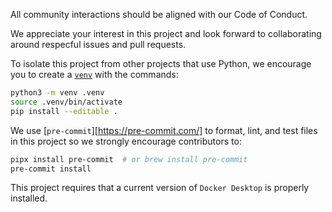 All community interactions should be aligned with our Code of Conduct.

We appreciate your interest in this project and look forward to collaborating around
respecful issues and pull requests.

To isolate this project from other projects that use Python, we encourage you to create
a [`venv`](https://docs.python.org/3/library/venv.html) with the commands:
```bash
python3 -m venv .venv
source .venv/bin/activate
pip install --editable .
```

We use [`pre-commit`][https://pre-commit.com/] to format, lint, and test files in this
project so we strongly encourage contributors to:
```bash
pipx install pre-commit  # or brew install pre-commit
pre-commit install
```

This project requires that a current version of `Docker Desktop` is properly installed.
